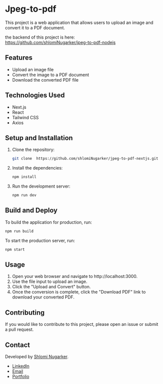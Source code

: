 # Jpeg-to-pdf

This project is a web application that allows users to upload an image and convert it to a PDF document.

the backend of this project is here: https://github.com/shlomiNugarker/jpeg-to-pdf-nodejs

## Features

- Upload an image file
- Convert the image to a PDF document
- Download the converted PDF file

## Technologies Used

- Next.js
- React
- Tailwind CSS
- Axios

## Setup and Installation

1. Clone the repository:

   ```bash
   git clone  https://github.com/shlomiNugarker/jpeg-to-pdf-nextjs.git
   ```

2. Install the dependencies:

   ```bash
   npm install
   ```

3. Run the development server:

   ```bash
   npm run dev
   ```

## Build and Deploy

To build the application for production, run:

```bash
npm run build
```

To start the production server, run:

```bash
npm start
```

## Usage

1. Open your web browser and navigate to http://localhost:3000.
2. Use the file input to upload an image.
3. Click the "Upload and Convert" button.
4. Once the conversion is complete, click the "Download PDF" link to download your converted PDF.

## Contributing

If you would like to contribute to this project, please open an issue or submit a pull request.

## Contact

Developed by [Shlomi Nugarker](https://www.linkedin.com/in/shlomi-nugarker-b89777155/).

- [LinkedIn](https://www.linkedin.com/in/shlomi-nugarker-b89777155/)
- [Email](mailto:shlomin1231@gmail.com)
- [Portfolio](https://shlomi-nugarker-portfolio.vercel.app/)
